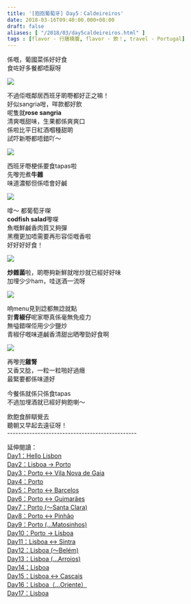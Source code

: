 ```yaml
---
title: '[抱抱葡萄牙] Day5：Caldeireiros'
date: 2018-03-16T09:40:00.000+08:00
draft: false
aliases: [ "/2018/03/day5caldeireiros.html" ]
tags : [flavor - 行膳積腹, flavor - 飲！, travel - Portugal]
---
```


係嘅，葡國菜係好好食  
食咗好多餐都唔厭呀  

[![](https://c1.staticflickr.com/5/4216/35097300804_8b0cbd41f7_z.jpg)](https://c1.staticflickr.com/5/4216/35097300804_8b0cbd41f7_z.jpg)

不過佢嘅鄰居西班牙啲嘢都好正之嘛！  
好似sangria咁，咩款都好飲  
呢隻就**rose sangria**  
清爽嘅甜味，生果都係爽爽口  
係啦比平日紅酒嗰種甜啲  
試吓新嘢都唔錯吖～  

[![](https://c1.staticflickr.com/5/4782/40116666774_dd2b80ab3b_z.jpg)](https://c1.staticflickr.com/5/4782/40116666774_dd2b80ab3b_z.jpg)

西班牙嘢梗係要食tapas啦  
先嚟兜煮**牛雜**  
味道濃郁但係唔會好鹹  

[![](https://c1.staticflickr.com/5/4771/40116666284_79a9257141_z.jpg)](https://c1.staticflickr.com/5/4771/40116666284_79a9257141_z.jpg)

嗱～ 都葡萄牙㗎  
**codfish salad**嚟㗎  
魚嘅鮮鹹香肉質又夠彈  
黑欖更加唔需要再形容佢嘅香啦  
好好好好食！  

[![](https://c1.staticflickr.com/5/4783/39931056535_d63a2499ef_z.jpg)](https://c1.staticflickr.com/5/4783/39931056535_d63a2499ef_z.jpg)

**炒雜菌**啦，啲嘢夠新鮮就咁炒就已經好好味  
加埋少少ham，哇送酒一流呀  

[![](https://c1.staticflickr.com/1/818/26955974398_175d39ac2a_z.jpg)](https://c1.staticflickr.com/1/818/26955974398_175d39ac2a_z.jpg)

响menu見到諗都無諗就點  
對**青椒仔**呢家嘢真係毫無免疫力  
無嗌錯㗎佢用少少鹽炒  
青椒仔嘅味道鹹香清甜出晒嚟勁好食啊  

[![](https://c1.staticflickr.com/1/809/39931054755_c75da66462_z.jpg)](https://c1.staticflickr.com/1/809/39931054755_c75da66462_z.jpg)

再嚟兜**雞腎**  
又香又腍，一粒一粒啪好過癮  
最緊要都係味道好  
  
今餐係就係只係食tapas  
不過加埋酒就已經好夠飽喇～  
  
  
飲飽食醉瞓覺去  
聽朝又早起去遠征呀！  
\-----------------------------------------------  
  
  
延伸閱讀：  
[Day1：Hello Lisbon](https://www.hidie.net/2017/07/day1hello-lisbon.html)  
[Day2：Lisboa → Porto](https://www.hidie.net/2017/07/day2lisboa-porto.html)  
[Day3：Porto ↔ Vila Nova de Gaia](https://www.hidie.net/2017/07/day3porto-vila-nova-de-gaia.html)  
[Day4：Porto](http://www.hidie.net/2017/07/day4porto.html)  
[Day5：Porto ↔ Barcelos](http://www.hidie.net/2017/07/day5porto-barcelos.html)  
[Day6：Porto ↔ Guimarães](http://www.hidie.net/2017/07/day6porto-guimaraes.html)  
[Day7：Porto (～Santa Clara)](http://www.hidie.net/2017/08/day7porto-santa-clara.html)  
[Day8：Porto ↔ Pinhão](http://www.hidie.net/2017/08/day8porto-pinhao.html)  
[Day9：Porto (...Matosinhos)](http://www.hidie.net/2017/08/day9porto-matosinhos.html)  
[Day10：Porto → Lisboa](http://www.hidie.net/2017/08/day10porto-lisboa.html)  
[Day11：Lisboa ↔ Sintra](http://www.hidie.net/2017/08/day11lisboa-sintra.html)  
[Day12：Lisboa (～Belém)](http://www.hidie.net/2017/08/day12lisboa-belem.html)  
[Day13：Lisboa (...Arroios)](http://www.hidie.net/2017/08/day13lisboa-arroios.html)  
[Day14：Lisboa](http://www.hidie.net/2017/08/day14lisboa.html)  
[Day15：Lisboa ↔ Cascais](http://www.hidie.net/2017/08/day15lisboa-cascais.html)  
[Day16：Lisboa（...Oriente）](http://www.hidie.net/2017/08/day16lisboaoriente.html)  
[Day17：Lisboa](http://www.hidie.net/2017/08/day17lisboa.html)